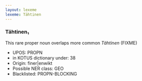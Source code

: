 ```yaml
---
layout: lexeme
lexeme: Tähtinen
---
```


###  Tähtinen₁

This rare proper noun overlaps more common *Tähtinen* (FIXME)
* UPOS:  PROPN
* in KOTUS dictionary under:  38
* Origin:  finer|enwikt
* Possible NER class:  GEO
* Blacklisted:  PROPN-BLOCKING

